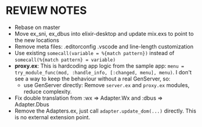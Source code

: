 # REVIEW NOTES

- Rebase on master
- Move ex_sni, ex_dbus into elixir-desktop and update mix.exs to point to the new locations
- Remove meta files: .editorconfig  .vscode and line-length customization
- Use existing `somecall(variable = %{match pattern})` instead of `somecall(%{match pattern} = variable)`
- __proxy.ex__: This is hardcoding app logic from the sample app: `menu = try_module_func(mod, :handle_info, [:changed, menu], menu)`. I don't see a way to keep the behaviour without a real GenServer, so:
    - use GenServer directly: Remove `server.ex` and `proxy.ex` modules, reduce complexity.
- Fix double translation from :wx => Adapter.Wx and :dbus => Adapter.Dbus
- Remove the Adapters.ex, just call `adapter.update_dom(...)` directly. This is no external extension point.

